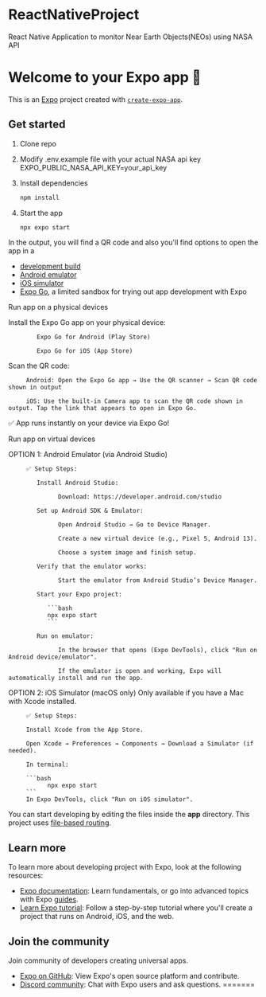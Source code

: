 # ReactNativeProject
React Native Application to monitor Near Earth Objects(NEOs) using NASA API

# Welcome to your Expo app 👋

This is an [Expo](https://expo.dev) project created with [`create-expo-app`](https://www.npmjs.com/package/create-expo-app).

## Get started

1. Clone repo
2. Modify .env.example file with your actual NASA api key
   EXPO_PUBLIC_NASA_API_KEY=your_api_key
3. Install dependencies

   ```bash
   npm install
   ```
4. Start the app

   ```bash
   npx expo start
   ```

In the output, you will find a QR code and also you'll find options to open the app in a

- [development build](https://docs.expo.dev/develop/development-builds/introduction/)
- [Android emulator](https://docs.expo.dev/workflow/android-studio-emulator/)
- [iOS simulator](https://docs.expo.dev/workflow/ios-simulator/)
- [Expo Go](https://expo.dev/go), a limited sandbox for trying out app development with Expo 

Run app on a physical devices

Install the Expo Go app on your physical device:

            Expo Go for Android (Play Store)

            Expo Go for iOS (App Store)
Scan the QR code:

         Android: Open the Expo Go app → Use the QR scanner → Scan QR code shown in output

         iOS: Use the built-in Camera app to scan the QR code shown in output. Tap the link that appears to open in Expo Go.

✅ App runs instantly on your device via Expo Go!

Run app on virtual devices

OPTION 1: Android Emulator (via Android Studio)

         ✅ Setup Steps:

            Install Android Studio:

                  Download: https://developer.android.com/studio

            Set up Android SDK & Emulator:

                  Open Android Studio → Go to Device Manager.

                  Create a new virtual device (e.g., Pixel 5, Android 13).

                  Choose a system image and finish setup.

            Verify that the emulator works:

                  Start the emulator from Android Studio’s Device Manager.

            Start your Expo project:

               ```bash
               npx expo start
               ```
      
            Run on emulator:

                  In the browser that opens (Expo DevTools), click "Run on Android device/emulator".

                  If the emulator is open and working, Expo will automatically install and run the app.

OPTION 2: iOS Simulator (macOS only)
         Only available if you have a Mac with Xcode installed.

         ✅ Setup Steps:

         Install Xcode from the App Store.

         Open Xcode → Preferences → Components → Download a Simulator (if needed).

         In terminal:
         
         ```bash
               npx expo start
         ```
         In Expo DevTools, click "Run on iOS simulator".

You can start developing by editing the files inside the **app** directory. This project uses [file-based routing](https://docs.expo.dev/router/introduction).


## Learn more

To learn more about developing project with Expo, look at the following resources:

- [Expo documentation](https://docs.expo.dev/): Learn fundamentals, or go into advanced topics with Expo [guides](https://docs.expo.dev/guides).
- [Learn Expo tutorial](https://docs.expo.dev/tutorial/introduction/): Follow a step-by-step tutorial where you'll create a project that runs on Android, iOS, and the web.

## Join the community

Join community of developers creating universal apps.

- [Expo on GitHub](https://github.com/expo/expo): View Expo's open source platform and contribute.
- [Discord community](https://chat.expo.dev): Chat with Expo users and ask questions.
=======

